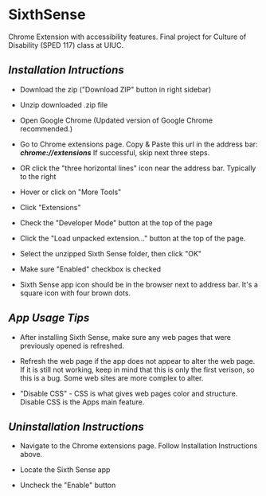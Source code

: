 SixthSense
==========

Chrome Extension with accessibility features. Final project for Culture of Disability (SPED 117) class at UIUC.


***Installation Intructions***
--------------------------------


*  Download the zip ("Download ZIP" button in right sidebar)

*  Unzip downloaded .zip file

*  Open Google Chrome (Updated version of Google Chrome recommended.)

*  Go to Chrome extensions page. Copy & Paste this url in the address bar: ***chrome://extensions*** 
If successful, skip next three steps.

*  OR click the "three horizontal lines" icon near the address bar. Typically to the right

*  Hover or click on "More Tools"

*  Click "Extensions"

*  Check the "Developer Mode" button at the top of the page

*  Click the "Load unpacked extension..." button at the top of the page.

*  Select the unzipped Sixth Sense folder, then click "OK"

*  Make sure "Enabled" checkbox is checked

*  Sixth Sense app icon should be in the browser next to address bar. It's a square icon with four brown dots.


***App Usage Tips***
---------------------


*  After installing Sixth Sense, make sure any web pages that were previously opened is refreshed.

*  Refresh the web page if the app does not appear to alter the web page. If it is still not working, keep in mind that this is only the first verison, so this is a bug. Some web sites are more complex to alter.

*  "Disable CSS" - CSS is what gives web pages color and structure. Disable CSS is the Apps main feature.





***Uninstallation Instructions***
----------------------------------

* Navigate to the Chrome extensions page. Follow Installation Instructions above.

* Locate the Sixth Sense app

* Uncheck the "Enable" button 